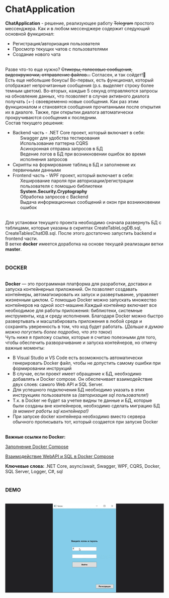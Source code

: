 <h1>ChatApplication</h1>
<b>ChatApplication</b> - решение, реализующее работу <s>Telegram</s> простого мессенджера. Как и в любом мессенджере содержит следующий основной функционал:<br>
<ul>
  <li>Регистрация/авторизация пользователя</li>
  <li>Просмотр текущих чатов с пользователями</li>
  <li>Создание нового чата</li>
</ul><br>
Разве что-то еще нужно? <s>Стикеры, голосовые сообщения, видеокружочки, отправление файлов...</s> Согласен, и так сойдет!💩<br>
Есть еще небольшие бонусы! Во-первых, есть функционал, который отображает непрочитанные сообщения (p.s. выделяет строку более темным цветом). Во-вторых, 
каждые 5 секунд отправляются запросы на обновление данных, что позволяет в случае активного диалога получать (+-) своевременно новые сообщения. Как раз этим функционалом
и становятся сообщения прочитанными после открытия их в диалоге. Также, при открытии диалога автоматически прокручиваются сообщения к последним.<br>
Состав текущего решения:<br>
<ul>
  <li>Backend часть - .NET Core проект, который включает в себя:<br>
    <ul>Swagger для удобства тестирования</ul>
    <ul>Использование паттерна CQRS</ul>
    <ul>Асинхронная отправка запросов в БД</ul>   
    <ul>Ведение логов в БД при возникновении ошибок во время исполнения запросов</ul>
  </li>
  <li>
    Скрипты на формирование таблиц в БД и заполнение их первичными данными
  </li>
  <li>
    Frontend часть - WPF проект, который включает в себя: <br>
    <ul>Хеширование пароля при авторизации/регистрации пользователя с помощью библиотеки <b>System.Security.Cryptography</b></ul>
    <ul>Обработка запросов с Backend</ul>
    <ul>Выдача информационных сообщений и окон при возникновении ошибок</ul>
  </li>
</ul><br>
Для установки текущего проекта необходимо сначала развернуть БД с таблицами, которые указаны в скриптах CreateTableLogDB.sql, CreateTablesChatDB.sql. После этого
достаточно запустить backend и frontend части.<br>
В ветке <b>docker</b> имеется доработка на основе текущей реализации ветки <b>master</b>.<br><br>
<h3>DOCKER</h3><br>
<b>Docker</b> — это программная платформа для разработки, доставки и запуска контейнерных приложений. Он позволяет создавать контейнеры, автоматизировать их запуск и развертывание,
управляет жизненным циклом. С помощью Docker можно запускать множество контейнеров на одной хост-машине.Каждый контейнер включает все необходимое для работы приложения: библиотеки, 
системные инструменты, код и среду исполнения. Благодаря Docker можно быстро развертывать и масштабировать приложения в любой среде и сохранять уверенность в том, что код будет работать.
(<i>Дальше я думаю можно погуглить более подробно, что это такое</i>)<br>
Чуть ниже я приложу ссылки, которые я считаю полезными для того, чтобы обеспечить разворачивание и запуска контейнеров, но отмечу важные моменты:<br>
<ul>
  <li>В Visual Studio и VS Code есть возможность автоматически генерировать Docker файл, чтобы не допустить самому ошибки при формировании инструкций</li>
  <li>В случае, если проект имеет обращение к БД, необходимо добавлять и Docker compose. Он обеспечивает взаимодействие двух слоев: самого Web API и SQL Server.</li>
  <li>Для успешного подключения  БД необходимо указать в этих инструкциях пользователя sa <i>(авторизация sql пользователя!)</i></li>
  <li>Т.к. в Docker не будет sa учетке видны те данные и БД, которые были созданы вне контейнеров, необходимо сделать миграцию БД <i>(в момент работы sql контейнера!)</i></li>
  <li>При запуске docker контейнера необходимо вместо сервера обычного прописывать тот, который создается при запуске Docker</li>
</ul><br>
<b>Важные ссылки по Docker:</b><br>
<p><a href="https://code-maze.com/mysql-aspnetcore-docker-compose/">Заполнение Docker Compose</a></p>
<p><a href="https://www.section.io/engineering-education/dockerizing-an-aspnet-core-web-api-app-and-sql-server/">Взаимодействие WebAPI и SQL в Docker Compose</a></p>
<b>Ключевые слова:</b> .NET Core, async/await, Swagger, WPF, CQRS, Docker, SQL Server, Logger, C#, sql <br><br>
<h3>DEMO</h3><br>
<img src="https://github.com/Skier97/ChatApplication/blob/master/DEMO.gif"/>
